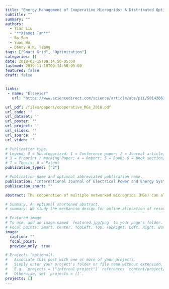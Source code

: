 ```yaml
---
title: "Energy Management of Cooperative Microgrids: A Distributed Optimization Approach"
subtitle: ""
summary: ""
authors:
  - Tian Liu
  - "**Xiaoqi Tan**"
  - Bo Sun
  - Yuan Wu
  - Danny H.K. Tsang
tags: ["Smart Grid", "Optimization"]
categories: []
date: 2018-03-15T09:14:50-05:00
lastmod: 2019-11-18T09:14:50-05:00
featured: false
draft: false


links:
 - name: "Elsevier"
   url: "https://www.sciencedirect.com/science/article/abs/pii/S0142061517300133"

url_pdf: /files/papers/cooperative_MGs_2018.pdf
url_code: ''
url_dataset: ''
url_poster: ''
url_project: ''
url_slides: ''
url_source: ''
url_video: ''

# Publication type.
# Legend: 0 = Uncategorized; 1 = Conference paper; 2 = Journal article;
# 3 = Preprint / Working Paper; 4 = Report; 5 = Book; 6 = Book section;
# 7 = Thesis; 8 = Patent
publication_types: ["2"]

# Publication name and optional abbreviated publication name.
publication: "International Journal of Electrical Power and Energy Systems"
publication_short: ""

abstract: The cooperation of multiple networked microgrids (MGs) can alleviate the mismatch problem between distributed generation and demand and reduce the overall cost of the power system. Energy management with direct energy exchange among MGs is a promising approach for improving energy efficiency. However, existing methods on microgrid cooperation usually overlook the underlying distribution network with operating constraints (e.g., voltage tolerance and power flow constraints). Hence the results may not be applicable to actual systems. This paper studies the energy management problem of multiple MGs that are interconnected by both the direct current (DC) energy exchange network and the alternating current (AC) traditional distribution networks. In our problem, each MG is equipped with renewable energy generators as well as distributed storage devices. In order to handle the non-convex power flow constraints, we exploit the recent results of the exact optimal power flow (OPF) relaxation method which can equivalently transform the original non-convex problem into a second-order cone programming problem and efficiently determine the optimal solution successfully. The objective of our problem is to minimize the overall energy cost in a distribution network consisting of multiple MGs, with the practical operating constraints (e.g., power balance and the battery’s operational constraints) explicitly incorporated. Considering the privacy and scalability, we propose a distributed algorithm with convergence assurance based on the alternating direction method of multipliers (ADMM). We also implement our method based on the model predictive control (MPC) approach in order to handle the forecasting errors of the renewable energy generation. Simulations are made for different MG exchange topologies on three radial distribution network testbeds. Numerical results demonstrate that certain topologies are more favorable than others, and the cooperation strategy for the energy exchange is significantly affected by the MGs’ locations in the distribution network.

# Summary. An optional shortened abstract.
# summary: We study the mechanism design for online allocation of resources. A single supplier who allocates capacity-limited resources (e.g., computing cycles, network bandwidth, energy, etc. ) to requests that arrive in a sequential and arbitrary manner.

# Featured image
# To use, add an image named `featured.jpg/png` to your page's folder.
# Focal points: Smart, Center, TopLeft, Top, TopRight, Left, Right, BottomLeft, Bottom, BottomRight.
image:
  caption: ""
  focal_point:
  preview_only: true

# Projects (optional).
#   Associate this post with one or more of your projects.
#   Simply enter your project's folder or file name without extension.
#   E.g. `projects = ["internal-project"]` references `content/project/deep-learning/index.md`.
#   Otherwise, set `projects = []`.
projects: []
---
```

